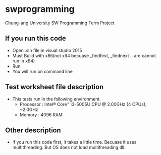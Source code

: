 # swprogramming

Chung-ang University
SW Programming Term Project

## If you run this code
* Open .sln file in visual studio 2015
* Must Build with x86(not x64 becuase _findfirst, _findnext .. are cannot run in x64)
* Run
* You will run on command line

## Test worksheet file description

* This tests run in the following environment.
  * Processor : Intel® Core™ i3-5005U CPU @ 2.00GHz (4 CPUs), ~2.0GHz
  * Memory : 4096 RAM


## Other description
* If you run this code first, it takes a little time. Becuase it uses multithreading. But OS does not load multithreading dll.
